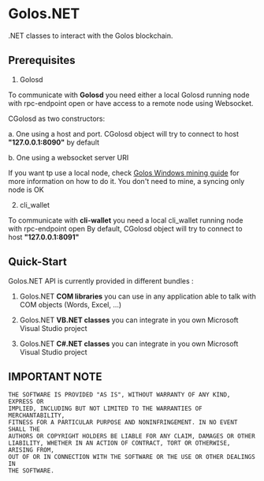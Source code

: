 # Golos.NET

.NET classes to interact with the Golos blockchain.

## Prerequisites

1. Golosd 

To communicate with **Golosd** you need either a local Golosd running node with  rpc-endpoint open or have access to a remote node using Websocket.

CGolosd as two constructors:

a. One  using a host and port. CGolosd object will try to connect to host **"127.0.0.1:8090"** by default

b. One using a websocket server URI

If you want tp use a local node, check [Golos Windows mining guide](https://Golosit.com/Golos/@bitcube/Golos-mining-in-microsoft-windows-a-miner-s-guide-part-2) for more information on how to do it.
You don't need to mine, a  syncing only node is OK

2. cli_wallet

To communicate with **cli-wallet** you need a local cli_wallet running node with rpc-endpoint open
By default, CGolosd object will try to connect to host **"127.0.0.1:8091"**

## Quick-Start

Golos.NET API is currently provided in different bundles :

1. Golos.NET **COM libraries** you can use in any application able to talk with COM objects (Words, Excel, ...)

2. Golos.NET **VB.NET classes** you can integrate in you own Microsoft Visual Studio project

3. Golos.NET **C#.NET classes** you can integrate in you own Microsoft Visual Studio project

## IMPORTANT NOTE

    THE SOFTWARE IS PROVIDED "AS IS", WITHOUT WARRANTY OF ANY KIND, EXPRESS OR
    IMPLIED, INCLUDING BUT NOT LIMITED TO THE WARRANTIES OF MERCHANTABILITY,
    FITNESS FOR A PARTICULAR PURPOSE AND NONINFRINGEMENT. IN NO EVENT SHALL THE
    AUTHORS OR COPYRIGHT HOLDERS BE LIABLE FOR ANY CLAIM, DAMAGES OR OTHER
    LIABILITY, WHETHER IN AN ACTION OF CONTRACT, TORT OR OTHERWISE, ARISING FROM,
    OUT OF OR IN CONNECTION WITH THE SOFTWARE OR THE USE OR OTHER DEALINGS IN
    THE SOFTWARE.
